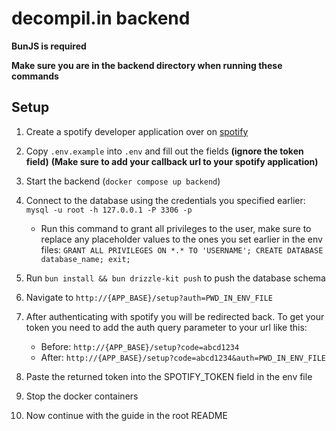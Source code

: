 # decompil.in backend

**BunJS is required**

**Make sure you are in the backend directory when running these commands**
## Setup

1. Create a spotify developer application over on [spotify](https://developer.spotify.com/)
2. Copy `.env.example` into `.env` and fill out the fields **(ignore the token field)** **(Make sure to add your callback url to your spotify application)**
3. Start the backend (`docker compose up backend`)
4. Connect to the database using the credentials you specified earlier: `mysql -u root -h 127.0.0.1 -P 3306 -p`
   - Run this command to grant all privileges to the user, make sure to replace any placeholder values to the ones you set earlier in the env files: `GRANT ALL PRIVILEGES ON *.* TO 'USERNAME'; CREATE DATABASE database_name; exit;`
5. Run `bun install && bun drizzle-kit push` to push the database schema
6. Navigate to `http://{APP_BASE}/setup?auth=PWD_IN_ENV_FILE`
7. After authenticating with spotify you will be redirected back. To get your token you need to add the auth query parameter to your url like this:
    
    - Before: `http://{APP_BASE}/setup?code=abcd1234`
    - After: `http://{APP_BASE}/setup?code=abcd1234&auth=PWD_IN_ENV_FILE`
8. Paste the returned token into the SPOTIFY_TOKEN field in the env file
9. Stop the docker containers

10. Now continue with the guide in the root README